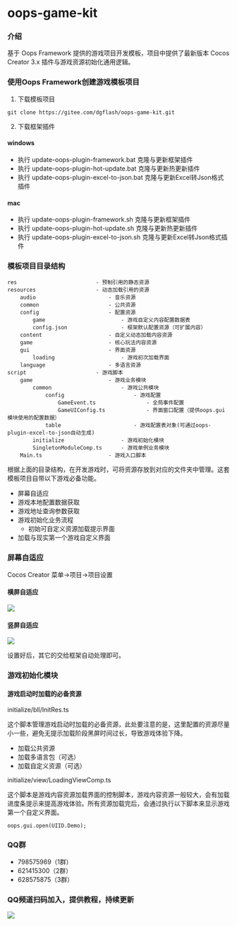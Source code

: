 # oops-game-kit

### 介绍
基于 Oops Framework 提供的游戏项目开发模板，项目中提供了最新版本 Cocos Creator 3.x 插件与游戏资源初始化通用逻辑。

### 使用Oops Framework创建游戏模板项目
1. 下载模板项目
```
git clone https://gitee.com/dgflash/oops-game-kit.git
```

2. 下载框架插件
#### windows
- 执行 update-oops-plugin-framework.bat 克隆与更新框架插件
- 执行 update-oops-plugin-hot-update.bat 克隆与更新热更新插件
- 执行 update-oops-plugin-excel-to-json.bat 克隆与更新Excel转Json格式插件

#### mac
- 执行 update-oops-plugin-framework.sh 克隆与更新框架插件
- 执行 update-oops-plugin-hot-update.sh 克隆与更新热更新插件
- 执行 update-oops-plugin-excel-to-json.sh 克隆与更新Excel转Json格式插件

### 模板项目目录结构
```
res                         - 预制引用的静态资源
resources                   - 动态加载引用的资源
    audio                       - 音乐资源
    common                      - 公共资源
    config                      - 配置资源
        game                        - 游戏自定义内容配置数据表
        config.json                 - 框架默认配置资源（可扩展内容）
    content                     - 自定义动态加载内容资源
    game                        - 核心玩法内容资源
    gui                         - 界面资源
        loading                     - 游戏初次加载界面
    language                    - 多语言资源
script                      - 游戏脚本
    game                        - 游戏业务模块
        common                      - 游戏公共模块
            config                      - 游戏配置
                GameEvent.ts                - 全局事件配置
                GameUIConfig.ts             - 界面窗口配置（提供oops.gui模块使用的配置数据）
            table                       - 游戏配置表对象(可通过oops-plugin-excel-to-json自动生成)
        initialize                  - 游戏初始化模块
        SingletonModuleComp.ts      - 游戏单例业务模块
    Main.ts                     - 游戏入口脚本
```

根据上面的目录结构，在开发游戏时，可将资源存放到对应的文件夹中管理。这套模板项目自带以下游戏必备功能。
- 屏幕自适应
- 游戏本地配置数据获取
- 游戏地址查询参数获取
- 游戏初始化业务流程
    - 初始可自定义资源加载提示界面
- 加载与现实第一个游戏自定义界面

### 屏幕自适应
Cocos Creator 菜单->项目->项目设置
#### 横屏自适应
![](http://dgflash.gitee.io/oops-full-stack-web/doc/kit/1.jpg)

#### 竖屏自适应
![](http://dgflash.gitee.io/oops-full-stack-web/doc/kit/2.jpg)

设置好后，其它的交给框架自动处理即可。

### 游戏初始化模块
#### 游戏启动时加载的必备资源
initialize/bll/InitRes.ts

这个脚本管理游戏启动时加载的必备资源，此处要注意的是，这里配置的资源尽量小一些，避免无提示加载阶段黑屏时间过长，导致游戏体验下降。
- 加载公共资源
- 加载多语言包（可选）
- 加载自定义资源（可选）

initialize/view/LoadingViewComp.ts

这个脚本是游戏内容资源加载界面的控制脚本，游戏内容资源一般较大，会有加载进度条提示来提高游戏体验。所有资源加载完后，会通过执行以下脚本来显示游戏第一个自定义界面。
```
oops.gui.open(UIID.Demo);
```

### QQ群
- 798575969（1群） 
- 621415300（2群）
- 628575875（3群）

### QQ频道扫码加入，提供教程，持续更新
![](http://dgflash.gitee.io/oops-full-stack-web/doc/img/qq.png)